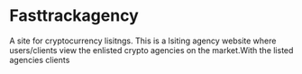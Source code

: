 # Fasttrackagency
A site for cryptocurrency lisitngs. This is a lsiting agency website where users/clients view the enlisted crypto agencies on the market.With the listed agencies clients  
